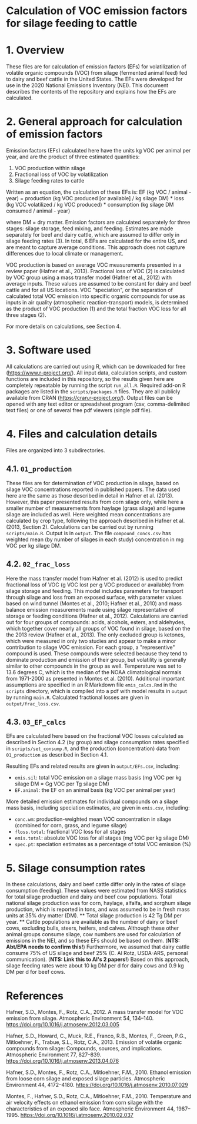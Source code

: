 # Calculation of VOC emission factors for silage feeding to cattle

# 1. Overview
These files are for calculation of emission factors (EFs) for volatilization of volatile organic compounds (VOC) from silage (fermented animal feed) fed to dairy and beef cattle in the United States.
The EFs were developed for use in the 2020 National Emissions Inventory (NEI). 
This document describes the contents of the repository and explains how the EFs are calculated.

# 2. General approach for calculation of emission factors
Emission factors (EFs) calculated here have the units kg VOC per animal per year, and are the product of three estimated quantities:
1. VOC production within silage
2. Fractional loss of VOC by volatilization
3. Silage feeding rates to cattle

Written as an equation, the calculation of these EFs is:
EF (kg VOC / animal - year) = 
  production (kg VOC produced [or available] / kg silage DM) * 
  loss (kg VOC volatilized / kg VOC produced) *
  consumption (kg silage DM consumed / animal - year)

where DM = dry matter.
Emission factors are calculated separately for three stages: silage storage, feed mixing, and feeding.
Estimates are made separately for beef and dairy cattle, which are assumed to differ only in silage feeding rates (3).
In total, 6 EFs are calculated for the entire US, and are meant to capture average conditions.
This approach does not capture differences due to local climate or management.

VOC production is based on average VOC measurements presented in a review paper (Hafner et al., 2013).
Fractional loss of VOC (2) is calculated by VOC group using a mass transfer model (Hafner et al., 2012) with average inputs.
These values are assumed to be constant for dairy and beef cattle and for all US locations.
VOC "speciation", or the separation of calculated total VOC emission into specific organic compounds for use as inputs in air quality (atmospheric reaction-transport) models, is determined as the product of VOC production (1) and the total fraction VOC loss for all three stages (2).

For more details on calculations, see Section 4.

# 3. Software used
All calculations are carried out using R, which can be downloaded for free (https://www.r-project.org/).
All input data, calculation scripts, and custom functions are included in this repository, so the results given here are completely repeatable by running the script `run_all.R`.
Required add-on R packages are listed in the `scripts/packages.R` files.
They are all publicly available from CRAN (https://cran.r-project.org/).
Output files can be opened with any text editor or spreadsheet program (csv, comma-delimited text files) or one of several free pdf viewers (single pdf file).

# 4. Files and calculation details
Files are organized into 3 subdirectories.

## 4.1. `01_production`
These files are for determination of VOC production in silage, based on silage VOC concentrations reported in published papers. 
The data used here are the same as those described in detail in Hafner et al. (2013).
However, this paper presented results from corn silage only, while here a smaller number of measurements from haylage (grass silage) and legume silage are included as well.
Here weighted mean concentrations are calculated by crop type, following the approach described in Hafner et al. (2013, Section 2).
Calculations can be carried out by running `scripts/main.R`.
Output is in `output`.
The file `compound_concs.csv` has weighted mean (by number of silages in each study) concentration in mg VOC per kg silage DM.

## 4.2. `02_frac_loss`
Here the mass transfer model from Hafner et al. (2012) is used to predict fractional loss of VOC (g VOC lost per g VOC produced or available) from silage storage and feeding.
This model includes parameters for transport through silage and loss from an exposed surface, with parameter values based on wind tunnel (Montes et al., 2010; Hafner et al., 2010) and mass balance emission measurements made using silage representative of storage or feeding conditions (Hafner et al., 2012).
Calculations are carried out for four groups of compounds: acids, alcohols, esters, and aldehydes, which together cover nearly all groups of VOC found in silage, based on the the 2013 review (Hafner et al., 2013).
The only excluded group is ketones, which were measured in only two studies and appear to make a minor contribution to silage VOC emission.
For each group, a "representive" compound is used.
These compounds were selected because they tend to dominate production and emission of their group, but volatility is generally similar to other compounds in the group as well.
Temperature was set to 13.6 degrees C, which is the median of the NOAA climatological normals from 1971-2000 as presented in Montes et al. (2010).
Additional important assumptions are specified in an R Markdown file `emis_calcs.Rmd` in the `scripts` directory, which is compiled into a pdf with model results in `output` by running `main.R`.
Calculated fractional losses are given in `output/frac_loss.csv`.

## 4.3. `03_EF_calcs`
EFs are calculated here based on the fractional VOC losses calculated as described in Section 4.2 (by group) and silage consumption rates specified in `scripts/set_consump.R`, and the production (concentration) data from `01_production` as described in Section 4.1.

Resulting EFs and related results are given in `output/EFs.csv`, including:
* `emis.sil`: total VOC emission on a silage mass basis (mg VOC per kg silage DM = Gg VOC per Tg silage DM)
* `EF.animal`: the EF on an animal basis (kg VOC per animal per year)

More detailed emission estimates for individual compounds on a silage mass basis, including speciation estimates, are given in `emis.csv`, including:
* `conc.wm`: production-weighted mean VOC concentration in silage (combined for corn, grass, and legume silage)
* `floss.total`: fractional VOC loss for all stages
* `emis.total`: absolute VOC loss for all stages (mg VOC per kg silage DM)
* `spec.pt`: speciation estimates as a percentage of total VOC emission (%)

# 5. Silage consumption rates
In these calculations, dairy and beef cattle differ only in the rates of silage consumption (feeding).
These values were estimated from NASS statistics for total silage production and dairy and beef cow populations.
Total national silage production was for corn, haylage, alfalfa, and sorghum silage production, which is reported in tons, and was assumed to be in fresh mass units at 35% dry matter (DM).
** Total silage production is 42 Tg DM per year. **
Cattle populations are available as the number of dairy or beef cows, excluding bulls, steers, heifers, and calves. 
Although these other animal groups consume silage, cow numbers are used for calculation of emissions in the NEI, and so these EFs should be based on them.
(**NTS: Abt/EPA needs to confirm this!**)
Furthermore, we assumed that dairy cattle consume 75% of US silage and beef 25% (C. Al Rotz, USDA-ARS, personal communication).
(**NTS: Link this to Al's 2 papers!**)
Based on this approach, silage feeding rates were about 10 kg DM per d for dairy cows and 0.9 kg DM per d for beef cows.

# References
Hafner, S.D., Montes, F., Rotz, C.A., 2012. A mass transfer model for VOC emission from silage. Atmospheric Environment 54, 134–140. https://doi.org/10.1016/j.atmosenv.2012.03.005

Hafner, S.D., Howard, C., Muck, R.E., Franco, R.B., Montes, F., Green, P.G., Mitloehner, F., Trabue, S.L., Rotz, C.A., 2013. Emission of volatile organic compounds from silage: Compounds, sources, and implications. Atmospheric Environment 77, 827–839. https://doi.org/10.1016/j.atmosenv.2013.04.076

Hafner, S.D., Montes, F., Rotz, C.A., Mitloehner, F.M., 2010. Ethanol emission from loose corn silage and exposed silage particles. Atmospheric Environment 44, 4172–4180. https://doi.org/10.1016/j.atmosenv.2010.07.029

Montes, F., Hafner, S.D., Rotz, C.A., Mitloehner, F.M., 2010. Temperature and air velocity effects on ethanol emission from corn silage with the characteristics of an exposed silo face. Atmospheric Environment 44, 1987–1995. https://doi.org/10.1016/j.atmosenv.2010.02.037
